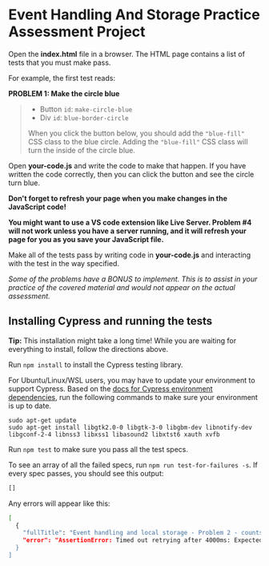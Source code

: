# Event Handling And Storage Practice Assessment Project

Open the __index.html__ file in a browser. The HTML page contains a list of
tests that you must make pass.

For example, the first test reads:

**PROBLEM 1: Make the circle blue**

> - Button `id`: `make-circle-blue`
> - Div `id`: `blue-border-circle`
>
> When you click the button below, you should add the `"blue-fill"` CSS class to
> the blue circle. Adding the `"blue-fill"` CSS class will turn the inside of
> the circle blue.

Open __your-code.js__ and write the code to make that happen. If you have
written the code correctly, then you can click the button and see the circle
turn blue.

**Don't forget to refresh your page when you make changes in the JavaScript
code!**

**You might want to use a VS code extension like Live Server. Problem #4 will
not work unless you have a server running, and it will refresh your page for you
as you save your JavaScript file.**

Make all of the tests pass by writing code in __your-code.js__ and interacting
with the test in the way specified.

*Some of the problems have a BONUS to implement.  This is to assist in your
practice of the covered material and would not appear on the actual assessment.*

## Installing Cypress and running the tests

**Tip:** This installation might take a long time! While you are waiting for
everything to install, follow the directions above.

Run `npm install` to install the Cypress testing library.

For Ubuntu/Linux/WSL users, you may have to update your environment to support
Cypress. Based on the [docs for Cypress environment dependencies], run the
following commands to make sure your environment is up to date.

```shell
sudo apt-get update
sudo apt-get install libgtk2.0-0 libgtk-3-0 libgbm-dev libnotify-dev libgconf-2-4 libnss3 libxss1 libasound2 libxtst6 xauth xvfb
```

Run `npm test` to make sure you pass all the test specs.

To see an array of all the failed specs, run `npm run test-for-failures -s`. If
every spec passes, you should see this output:

```sh
[]
```

Any errors will appear like this:

```sh
[
  {
    "fullTitle": "Event handling and local storage - Problem 2 - counts by one",
    "error": "AssertionError: Timed out retrying after 4000ms: Expected to find content: '1' within the element: <span#counter-value> but never did.\n    at Context.eval (webpack://event-handling-storage/./cypress/e2e/test.cy.js:31:9)"
  }
]
```

[docs for Cypress environment dependencies]: https://docs.cypress.io/guides/continuous-integration/introduction#Dependencies
